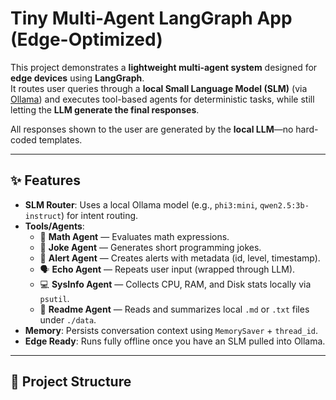 # Tiny Multi-Agent LangGraph App (Edge-Optimized)

This project demonstrates a **lightweight multi-agent system** designed for **edge devices** using **LangGraph**.  
It routes user queries through a **local Small Language Model (SLM)** (via [Ollama](https://ollama.com)) and executes tool-based agents for deterministic tasks, while still letting the **LLM generate the final responses**.  

All responses shown to the user are generated by the **local LLM**—no hard-coded templates.

---

## ✨ Features

- **SLM Router**: Uses a local Ollama model (e.g., `phi3:mini`, `qwen2.5:3b-instruct`) for intent routing.
- **Tools/Agents**:
  - 🧮 **Math Agent** — Evaluates math expressions.
  - 🤡 **Joke Agent** — Generates short programming jokes.
  - 📢 **Alert Agent** — Creates alerts with metadata (id, level, timestamp).
  - 🗣 **Echo Agent** — Repeats user input (wrapped through LLM).
  - 💻 **SysInfo Agent** — Collects CPU, RAM, and Disk stats locally via `psutil`.
  - 📄 **Readme Agent** — Reads and summarizes local `.md` or `.txt` files under `./data`.
- **Memory**: Persists conversation context using `MemorySaver` + `thread_id`.
- **Edge Ready**: Runs fully offline once you have an SLM pulled into Ollama.

---

## 📂 Project Structure

